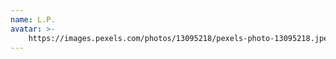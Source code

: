 ```yaml
---
name: L.P.
avatar: >-
    https://images.pexels.com/photos/13095218/pexels-photo-13095218.jpeg
---
```


